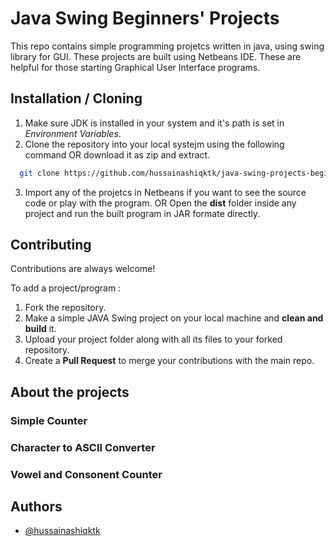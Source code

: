 
# Java Swing  Beginners' Projects

This repo contains simple programming projetcs written in java, using swing library for GUI.
These projects are built using Netbeans IDE. These are helpful for those starting Graphical User Interface programs.




## Installation / Cloning
1. Make sure JDK is installed in your system and it's path is set in *Environment Variables*.
2. Clone the repository into your local systejm using the following command OR download it as zip and extract.

```bash
  git clone https://github.com/hussainashiqktk/java-swing-projects-beginners
```
3. Import any of the projetcs in Netbeans if you want to see the source code or play with the program. OR
  Open the **dist** folder inside any project and run the built program in JAR formate directly.


## Contributing

Contributions are always welcome!

To add a project/program :
1. Fork the repository.
2. Make a simple JAVA Swing project on your local machine and **clean and build** it.
3. Upload your project folder along with all its files to your forked repository.
4. Create a **Pull Request** to merge your contributions with the main repo.

## About the projects

### Simple Counter

### Character to ASCII Converter

### Vowel and Consonent Counter
## Authors

- [@hussainashiqktk](https://github.com/hussainashiqktk)
